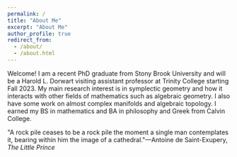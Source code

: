 ```yaml
---
permalink: /
title: "About Me"
excerpt: "About Me"
author_profile: true
redirect_from: 
  - /about/
  - /about.html
---
```


Welcome! I am a recent PhD graduate from Stony Brook University and will be a Harold L. Dorwart visiting assistant professor at Trinity College starting Fall 2023. My main research interest is in symplectic geometry and how it interacts with other fields of mathematics such as algebraic geometry. I also have some work on almost complex manifolds and algebraic topology. I earned my BS in mathematics and BA in philosophy and Greek from Calvin College.

"A rock pile ceases to be a rock pile the moment a single man contemplates it, bearing within him the image of a cathedral."—Antoine de Saint-Exupery, _The Little Prince_


